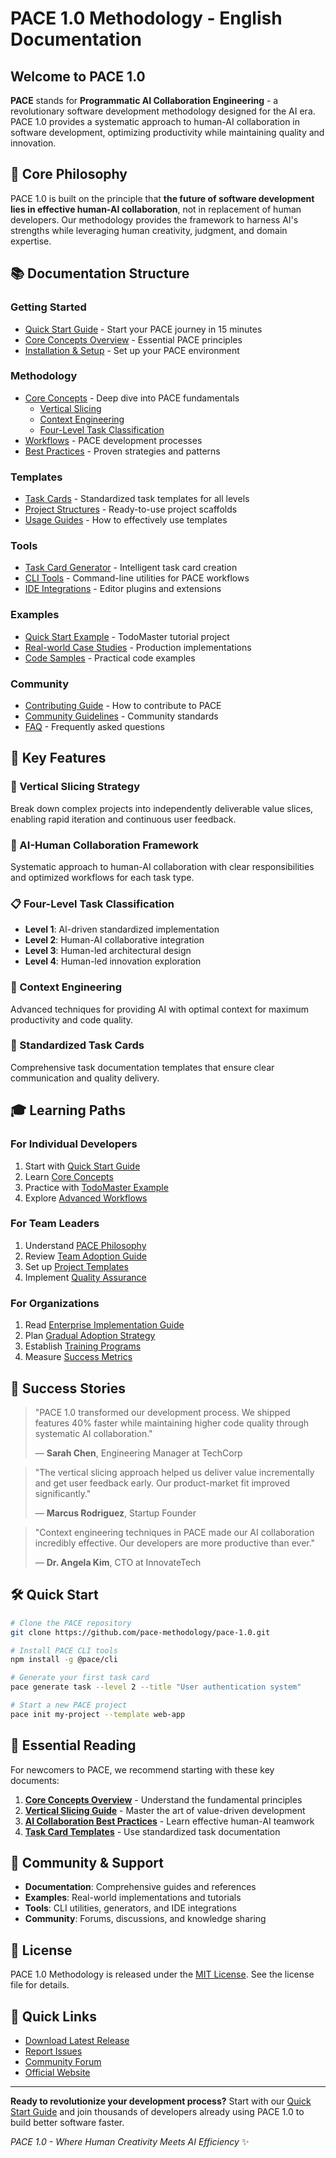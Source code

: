 # PACE 1.0 Methodology - English Documentation

## Welcome to PACE 1.0

**PACE** stands for **Programmatic AI Collaboration Engineering** - a revolutionary software development methodology designed for the AI era. PACE 1.0 provides a systematic approach to human-AI collaboration in software development, optimizing productivity while maintaining quality and innovation.

## 🎯 Core Philosophy

PACE 1.0 is built on the principle that **the future of software development lies in effective human-AI collaboration**, not in replacement of human developers. Our methodology provides the framework to harness AI's strengths while leveraging human creativity, judgment, and domain expertise.

## 📚 Documentation Structure

### Getting Started
- [Quick Start Guide](./getting-started/quick-start.md) - Start your PACE journey in 15 minutes
- [Core Concepts Overview](./getting-started/core-concepts.md) - Essential PACE principles
- [Installation & Setup](./getting-started/installation.md) - Set up your PACE environment

### Methodology
- [Core Concepts](./methodology/core-concepts/) - Deep dive into PACE fundamentals
  - [Vertical Slicing](./methodology/core-concepts/vertical-slicing.md)
  - [Context Engineering](./methodology/core-concepts/context-engineering.md)
  - [Four-Level Task Classification](./methodology/core-concepts/task-levels.md)
- [Workflows](./methodology/workflows/) - PACE development processes
- [Best Practices](./methodology/best-practices/) - Proven strategies and patterns

### Templates
- [Task Cards](./templates/task-cards/) - Standardized task templates for all levels
- [Project Structures](./templates/project-structures/) - Ready-to-use project scaffolds
- [Usage Guides](./templates/usage-guide.md) - How to effectively use templates

### Tools
- [Task Card Generator](./tools/task-card-generator/) - Intelligent task card creation
- [CLI Tools](./tools/cli/) - Command-line utilities for PACE workflows
- [IDE Integrations](./tools/ide-integrations/) - Editor plugins and extensions

### Examples
- [Quick Start Example](./examples/quick-start/) - TodoMaster tutorial project
- [Real-world Case Studies](./examples/case-studies/) - Production implementations
- [Code Samples](./examples/code-samples/) - Practical code examples

### Community
- [Contributing Guide](./community/contributing.md) - How to contribute to PACE
- [Community Guidelines](./community/guidelines.md) - Community standards
- [FAQ](./community/faq.md) - Frequently asked questions

## 🚀 Key Features

### 🎯 Vertical Slicing Strategy
Break down complex projects into independently deliverable value slices, enabling rapid iteration and continuous user feedback.

### 🤖 AI-Human Collaboration Framework
Systematic approach to human-AI collaboration with clear responsibilities and optimized workflows for each task type.

### 📋 Four-Level Task Classification
- **Level 1**: AI-driven standardized implementation
- **Level 2**: Human-AI collaborative integration
- **Level 3**: Human-led architectural design
- **Level 4**: Human-led innovation exploration

### 🔧 Context Engineering
Advanced techniques for providing AI with optimal context for maximum productivity and code quality.

### 📝 Standardized Task Cards
Comprehensive task documentation templates that ensure clear communication and quality delivery.

## 🎓 Learning Paths

### For Individual Developers
1. Start with [Quick Start Guide](./getting-started/quick-start.md)
2. Learn [Core Concepts](./methodology/core-concepts/)
3. Practice with [TodoMaster Example](./examples/quick-start/)
4. Explore [Advanced Workflows](./methodology/workflows/)

### For Team Leaders
1. Understand [PACE Philosophy](./methodology/core-concepts/overview.md)
2. Review [Team Adoption Guide](./methodology/best-practices/team-adoption.md)
3. Set up [Project Templates](./templates/project-structures/)
4. Implement [Quality Assurance](./methodology/best-practices/quality-assurance.md)

### For Organizations
1. Read [Enterprise Implementation Guide](./methodology/best-practices/enterprise-implementation.md)
2. Plan [Gradual Adoption Strategy](./methodology/best-practices/adoption-strategy.md)
3. Establish [Training Programs](./community/training-programs.md)
4. Measure [Success Metrics](./methodology/best-practices/success-metrics.md)

## 🌟 Success Stories

> "PACE 1.0 transformed our development process. We shipped features 40% faster while maintaining higher code quality through systematic AI collaboration." 
> 
> — **Sarah Chen**, Engineering Manager at TechCorp

> "The vertical slicing approach helped us deliver value incrementally and get user feedback early. Our product-market fit improved significantly."
> 
> — **Marcus Rodriguez**, Startup Founder

> "Context engineering techniques in PACE made our AI collaboration incredibly effective. Our developers are more productive than ever."
> 
> — **Dr. Angela Kim**, CTO at InnovateTech

## 🛠️ Quick Start

```bash
# Clone the PACE repository
git clone https://github.com/pace-methodology/pace-1.0.git

# Install PACE CLI tools
npm install -g @pace/cli

# Generate your first task card
pace generate task --level 2 --title "User authentication system"

# Start a new PACE project
pace init my-project --template web-app
```

## 📖 Essential Reading

For newcomers to PACE, we recommend starting with these key documents:

1. **[Core Concepts Overview](./methodology/core-concepts/overview.md)** - Understand the fundamental principles
2. **[Vertical Slicing Guide](./methodology/core-concepts/vertical-slicing.md)** - Master the art of value-driven development
3. **[AI Collaboration Best Practices](./methodology/best-practices/ai-collaboration.md)** - Learn effective human-AI teamwork
4. **[Task Card Templates](./templates/task-cards/)** - Use standardized task documentation

## 🤝 Community & Support

- **Documentation**: Comprehensive guides and references
- **Examples**: Real-world implementations and tutorials
- **Tools**: CLI utilities, generators, and IDE integrations
- **Community**: Forums, discussions, and knowledge sharing

## 📄 License

PACE 1.0 Methodology is released under the [MIT License](../LICENSE). See the license file for details.

## 🔗 Quick Links

- [Download Latest Release](https://github.com/pace-methodology/pace-1.0/releases)
- [Report Issues](https://github.com/pace-methodology/pace-1.0/issues)
- [Community Forum](https://community.pace-methodology.org)
- [Official Website](https://pace-methodology.org)

---

**Ready to revolutionize your development process?** Start with our [Quick Start Guide](./getting-started/quick-start.md) and join thousands of developers already using PACE 1.0 to build better software faster.

*PACE 1.0 - Where Human Creativity Meets AI Efficiency* ✨